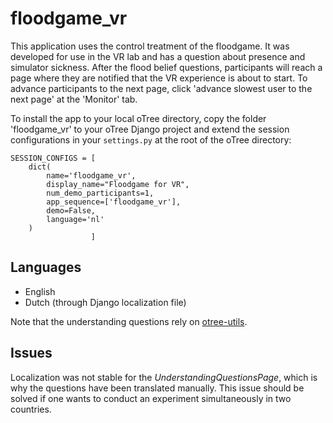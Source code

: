 # floodgame_vr
This application uses the control treatment of the floodgame. It was developed for use in the VR lab and has a question about presence and simulator sickness. After the flood belief questions, participants will reach a page where they are notified that the VR experience is about to start. To advance participants to the next page, click 'advance slowest user to the next page' at the 'Monitor' tab. 

To install the app to your local oTree directory, copy the folder 'floodgame_vr' to your oTree Django project and extend the session configurations in your ```settings.py``` at the root of the oTree directory:

```
SESSION_CONFIGS = [
    dict(
        name='floodgame_vr',
        display_name="Floodgame for VR",
        num_demo_participants=1,
        app_sequence=['floodgame_vr'],
        demo=False,
        language='nl'
    )
                  ]
```

## Languages
* English 
* Dutch (through Django localization file)

Note that the understanding questions rely on [otree-utils](https://github.com/WZBSocialScienceCenter/otreeutils). 

## Issues
Localization was not stable for the *UnderstandingQuestionsPage*, which is why the questions have been translated manually. This issue should be solved if one wants to conduct an experiment simultaneously in two countries. 
